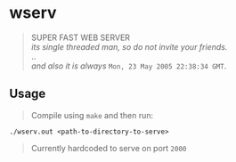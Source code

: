 # wserv
> SUPER FAST WEB SERVER  
> _its single threaded man, so do not invite your friends._  
> ..  
> _and also it is always_ `Mon, 23 May 2005 22:38:34 GMT`.

## Usage
> Compile using `make` and then run:

    ./wserv.out <path-to-directory-to-serve>

> Currently hardcoded to serve on port `2000`

